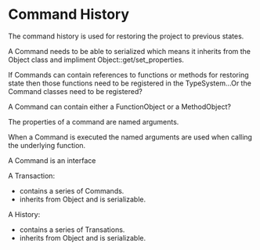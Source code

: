 # Command History

The command history is used for restoring the project to previous states.

A Command needs to be able to serialized which means it inherits from the
Object class and impliment Object::get/set_properties.

If Commands can contain references to functions or methods for restoring state
then those functions need to be registered in the TypeSystem...Or the Command
classes need to be registered?

A Command can contain either a FunctionObject or a MethodObject? 

The properties of a command are named arguments.

When a Command is executed the named arguments are used when calling the
underlying function.

A Command is an interface
 
A Transaction:
 - contains a series of Commands.
 - inherits from Object and is serializable.

A History:
 - contains a series of Transations.
 - inherits from Object and is serializable.
